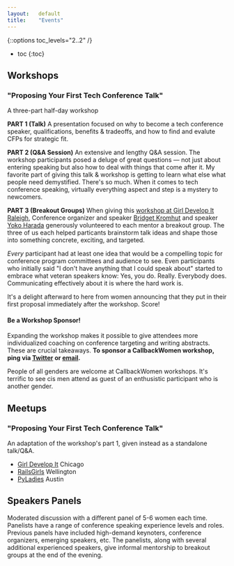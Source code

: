 ```yaml
---
layout:   default
title:    "Events"
---
```



{::options toc_levels="2..2" /}
* toc
{:toc}


## Workshops

### "Proposing Your First Tech Conference Talk"

A three-part half-day workshop

**PART 1 (Talk)**
A presentation focused on why to become a tech conference speaker, qualifications, benefits & tradeoffs, and how to find and evalute CFPs for strategic fit.

**PART 2 (Q&A Session)**
An extensive and lengthy Q&A session. The workshop participants posed a deluge of great questions — not just about entering speaking but also how to deal with things that come after it. My favorite part of giving this talk & workshop is getting to learn what else what people need demystified. There's so much. When it comes to tech conference speaking, virtually everything aspect and step is a mystery to newcomers.

**PART 3 (Breakout Groups)**
When giving this [workshop at Girl Develop It Raleigh](http://www.meetup.com/Girl-Develop-It-RDU/events/225089443/), Conference organizer and speaker [Bridget Kromhut](https://twitter.com/bridgetkromhout) and speaker [Yoko Harada](https://twitter.com/yokolet) generously volunteered to each mentor a breakout group. The three of us each helped particants brainstorm talk ideas and shape those into something concrete, exciting, and targeted.

*Every* participant had at least one idea that would be a compelling topic for conference program committees and audience to see. Even participants who initially said "I don't have anything that I could speak about" started to embrace what veteran speakers know: Yes, you do. Really. Everybody does. Communicating effectively about it is where the hard work is. 

It's a delight afterward to here from women announcing that they put in their first proposal immediately after the workshop. Score!


#### Be a Workshop Sponsor!

Expanding the workshop makes it possible to give attendees more individualized coaching on conference targeting and writing abstracts. These are crucial takeaways. **To sponsor a CallbackWomen workshop, ping via [Twitter](https://twitter.com/callbackwomen) or [email](callbackwomen@gmail.com).** 

People of all genders are welcome at CallbackWomen workshops. It's terrific to see cis men attend as guest of an enthusistic participant who is another gender. 


## Meetups

### "Proposing Your First Tech Conference Talk"

An adaptation of the workshop's part 1, given instead as a standalone talk/Q&A.

* [Girl Develop It](www.meetup.com/Girl-Develop-It-Chicago-IL/events/184039012/) Chicago
* [RailsGirls](http://www.meetup.com/Enspiral-Dev-Academy-Meetup/events/223571001/) Wellington
* [PyLadies](http://www.meetup.com/PyLadies-ATX/events/225068177/) Austin

## Speakers Panels

Moderated discussion with a different panel of 5-6 women each time. Panelists have a range of conference speaking experience levels and roles. Previous panels have included high-demand keynoters, conference organizers, emerging speakers, etc. The panelists, along with several additional experienced speakers, give informal mentorship to breakout groups at the end of the evening.
